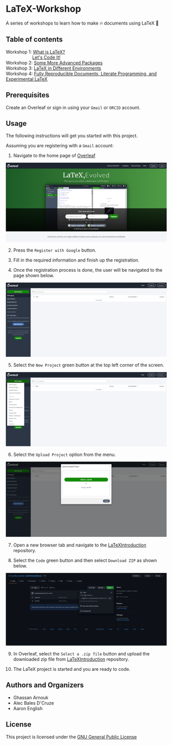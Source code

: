 # LaTeX-Workshop

A series of workshops to learn how to make :fire: documents using LaTeX :green_book: 

## Table of contents

Workshop 1: [What is LaTeX?](https://github.com/humdrumcomet/LaTeXIntroduction)\
$~~~~~~~~~~~~~~~~~~~~~$[Let's Code It!](https://github.com/humdrumcomet/LaTeXCodingSession)\
Workshop 2: [Some More Advanced Packages](https://github.com/humdrumcomet/LaTeXAdvancedWorkshop)\
Workshop 3: [LaTeX in Different Environments]()\
Workshop 4: [Fully Reproducible Documents, Literate Programming, and Experimental LaTeX]()

## Prerequisites

Create an Overleaf or sign in using your `Gmail` or `ORCID` account.

## Usage

The following instructions will get you started with this project.

Assuming you are registering with a `Gmail` account:

1. Navigate to the home page of [Overleaf](https://www.overleaf.com/)

![attributes](img/overleafHomePage.png)

2. Press the `Register with Google` button.

3. Fill in the required information and finish up the registration.

4. Once the registration process is done, the user will be navigated to the page shown below.

![attributes](img/overleafProjectPage.png)

5. Select the `New Project` green button at the top left corner of the screen.

![attributes](img/overleafUploadProject.png)

6. Select the `Upload Project` option from the menu.

![attributes](img/selectazip.png)

7. Open a new browser tab and navigate to the [LaTeXIntroduction](https://github.com/humdrumcomet/LaTeXIntroduction) repository.

8. Select the `Code` green button and then select `Download ZIP` as shown below.

![attributes](img/downloadZip.png)

9. In Overleaf, select the `Select a .zip file` button and upload the downloaded zip file from [LaTeXIntroduction](https://github.com/humdrumcomet/LaTeXIntroduction) repository.

10. The LaTeX project is started and you are ready to code.

## Authors and Organizers

* Ghassan Arnouk
* Alec Bales D'Cruze
* Aaron English

## License

This project is licensed under the [GNU General Public License](LICENSE)

[LICENSE]: https://github.com/humdrumcomet/LaTeXTutorialSeries/blob/main/LICENSE
